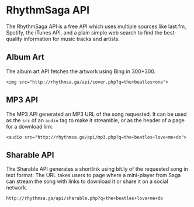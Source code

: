 RhythmSaga API
==============

The RhythmSaga API is a free API which uses multiple sources like last.fm, Spotify, the iTunes API, and a plain simple web search to find the best-quality information for music tracks and artists.

Album Art
---------

The album art API fetches the artwork using Bing in 300*300.

`<img src="http://rhythmsa.ga/api/cover.php?q=the+beatles+one">`

MP3 API
-------

The MP3 API generated an MP3 URL of the song requested. It can be used as the `src` of an `audio` tag to make it streamble, or as the header of a page for a download link.

`<audio src="http://rhythmsa.ga/api/mp3.php?q=the+beatles+love+me+do">`

Sharable API
------------

The Sharable API generates a shortlink using bit.ly of the requested song in text format. The URL takes users to page where a mini-player from Saga can stream the song with links to download it or share it on a social network.

`http://rhythmsa.ga/api/sharable.php?q=the+beatles+love+me+do`
